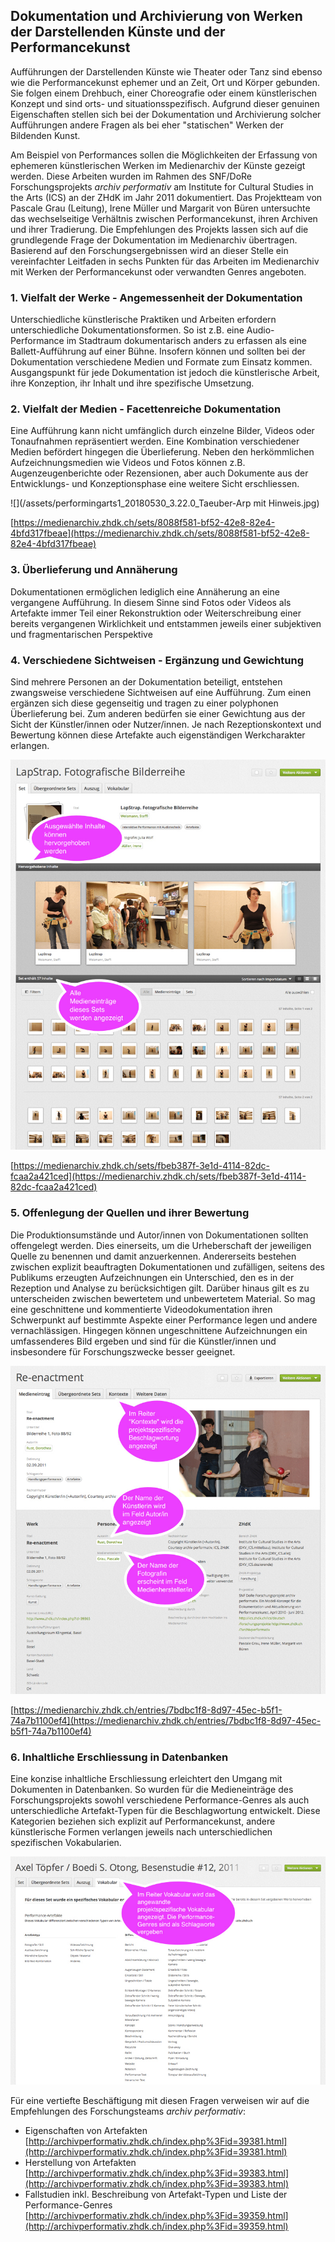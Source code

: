 ## Dokumentation und Archivierung von Werken der Darstellenden Künste und der Performancekunst

Aufführungen der Darstellenden Künste wie Theater oder Tanz sind ebenso wie die Performancekunst ephemer und an Zeit, Ort und Körper gebunden. Sie folgen einem Drehbuch, einer Choreografie oder einem künstlerischen Konzept und sind orts- und situationsspezifisch. Aufgrund dieser genuinen Eigenschaften stellen sich bei der Dokumentation und Archivierung solcher Aufführungen andere Fragen als bei eher "statischen" Werken der Bildenden Kunst.

Am Beispiel von Performances sollen die Möglichkeiten der Erfassung von ephemeren künstlerischen Werken im Medienarchiv der Künste gezeigt werden. Diese Arbeiten wurden im Rahmen des SNF/DoRe Forschungsprojekts _archiv performativ_ am Institute for Cultural Studies in the Arts \(ICS\) an der ZHdK im Jahr 2011 dokumentiert. Das Projektteam von Pascale Grau \(Leitung\), Irene Müller und Margarit von Büren untersuchte das wechselseitige Verhältnis zwischen Performancekunst, ihren Archiven und ihrer Tradierung. Die Empfehlungen des Projekts lassen sich auf die grundlegende Frage der Dokumentation im Medienarchiv übertragen. Basierend auf den Forschungsergebnissen wird an dieser Stelle ein vereinfachter Leitfaden in sechs Punkten für das Arbeiten im Medienarchiv mit Werken der Performancekunst oder verwandten Genres angeboten.

### 1. Vielfalt der Werke - Angemessenheit der Dokumentation

Unterschiedliche künstlerische Praktiken und Arbeiten erfordern unterschiedliche Dokumentationsformen. So ist z.B. eine Audio-Performance im Stadtraum dokumentarisch anders zu erfassen als eine Ballett-Aufführung auf einer Bühne. Insofern können und sollten bei der Dokumentation verschiedene Medien und Formate zum Einsatz kommen. Ausgangspunkt für jede Dokumentation ist jedoch die künstlerische Arbeit, ihre Konzeption, ihr Inhalt und ihre spezifische Umsetzung.

### 2. Vielfalt der Medien - Facettenreiche Dokumentation

Eine Aufführung kann nicht umfänglich durch einzelne Bilder, Videos oder Tonaufnahmen repräsentiert werden. Eine Kombination verschiedener Medien befördert hingegen die Überlieferung. Neben den herkömmlichen Aufzeichnungsmedien wie Videos und Fotos können z.B. Augenzeugenberichte oder Rezensionen, aber auch Dokumente aus der Entwicklungs- und Konzeptionsphase eine weitere Sicht erschliessen.

![](/assets/performingarts1_20180530_3.22.0_Taeuber-Arp mit Hinweis.jpg)

[https://medienarchiv.zhdk.ch/sets/8088f581-bf52-42e8-82e4-4bfd317fbeae](https://medienarchiv.zhdk.ch/sets/8088f581-bf52-42e8-82e4-4bfd317fbeae)

### 3. Überlieferung und Annäherung

Dokumentationen ermöglichen lediglich eine Annäherung an eine vergangene Aufführung. In diesem Sinne sind Fotos oder Videos als Artefakte immer Teil einer Rekonstruktion oder Weiterschreibung einer bereits vergangenen Wirklichkeit und entstammen jeweils einer subjektiven und fragmentarischen Perspektive

### 4. Verschiedene Sichtweisen - Ergänzung und Gewichtung

Sind mehrere Personen an der Dokumentation beteiligt, entstehen zwangsweise verschiedene Sichtweisen auf eine Aufführung. Zum einen ergänzen sich diese gegenseitig und tragen zu einer polyphonen Überlieferung bei. Zum anderen bedürfen sie einer Gewichtung aus der Sicht der Künstler/innen oder Nutzer/innen. Je nach Rezeptionskontext und Bewertung können diese Artefakte auch eigenständigen Werkcharakter erlangen.

[![Verschiedene Sichtweisen](/assets/performingarts2.jpg "Verschiedene Sichtweisen")](/assets/performingarts2.png)

[https://medienarchiv.zhdk.ch/sets/fbeb387f-3e1d-4114-82dc-fcaa2a421ced](https://medienarchiv.zhdk.ch/sets/fbeb387f-3e1d-4114-82dc-fcaa2a421ced)

### 5. Offenlegung der Quellen und ihrer Bewertung

Die Produktionsumstände und Autor/innen von Dokumentationen sollten offengelegt werden. Dies einerseits, um die Urheberschaft der jeweiligen Quelle zu benennen und damit anzuerkennen. Andererseits bestehen zwischen explizit beauftragten Dokumentationen und zufälligen, seitens des Publikums erzeugten Aufzeichnungen ein Unterschied, den es in der Rezeption und Analyse zu berücksichtigen gilt. Darüber hinaus gilt es zu unterscheiden zwischen bewertetem und unbewertetem Material. So mag eine geschnittene und kommentierte Videodokumentation ihren Schwerpunkt auf bestimmte Aspekte einer Performance legen und andere vernachlässigen. Hingegen können ungeschnittene Aufzeichnungen ein umfassenderes Bild ergeben und sind für die Künstler/innen und insbesondere für Forschungszwecke besser geeignet.

[![Offenlegung der Quellen](/assets/performingarts3.jpg "Offenlegung der Quellen")](/assets/performingarts3.png)

[https://medienarchiv.zhdk.ch/entries/7bdbc1f8-8d97-45ec-b5f1-74a7b1100ef4](https://medienarchiv.zhdk.ch/entries/7bdbc1f8-8d97-45ec-b5f1-74a7b1100ef4)

### 6. Inhaltliche Erschliessung in Datenbanken

Eine konzise inhaltliche Erschliessung erleichtert den Umgang mit Dokumenten in Datenbanken. So wurden für die Medieneinträge des Forschungsprojekts sowohl verschiedene Performance-Genres als auch unterschiedliche Artefakt-Typen für die Beschlagwortung entwickelt. Diese Kategorien beziehen sich explizit auf Performancekunst, andere künstlerische Formen verlangen jeweils nach unterschiedlichen spezifischen Vokabularien.

[![Inhaltliche Erschliessung in Datenbanken](/assets/performingarts4.jpg "Inhaltliche Erschliessung in Datenbanken")](/assets/performingarts4.png)

Für eine vertiefte Beschäftigung mit diesen Fragen verweisen wir auf die Empfehlungen des Forschungsteams _archiv performativ_:

* Eigenschaften von Artefakten  
  [http://archivperformativ.zhdk.ch/index.php%3Fid=39381.html](http://archivperformativ.zhdk.ch/index.php%3Fid=39381.html)
* Herstellung von Artefakten  
  [http://archivperformativ.zhdk.ch/index.php%3Fid=39383.html](http://archivperformativ.zhdk.ch/index.php%3Fid=39383.html)
* Fallstudien inkl. Beschreibung von Artefakt-Typen und Liste der Performance-Genres  
  [http://archivperformativ.zhdk.ch/index.php%3Fid=39359.html](http://archivperformativ.zhdk.ch/index.php%3Fid=39359.html)



